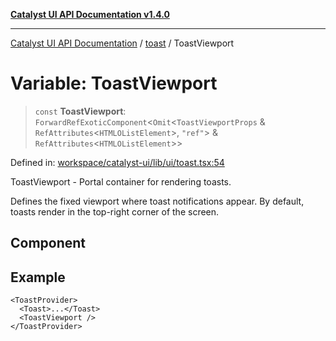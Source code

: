 [**Catalyst UI API Documentation v1.4.0**](../../README.md)

---

[Catalyst UI API Documentation](../../README.md) / [toast](../README.md) / ToastViewport

# Variable: ToastViewport

> `const` **ToastViewport**: `ForwardRefExoticComponent`\<`Omit`\<`ToastViewportProps` & `RefAttributes`\<`HTMLOListElement`\>, `"ref"`\> & `RefAttributes`\<`HTMLOListElement`\>\>

Defined in: [workspace/catalyst-ui/lib/ui/toast.tsx:54](https://github.com/TheBranchDriftCatalyst/catalyst-ui/blob/main/lib/ui/toast.tsx#L54)

ToastViewport - Portal container for rendering toasts.

Defines the fixed viewport where toast notifications appear.
By default, toasts render in the top-right corner of the screen.

## Component

## Example

```tsx
<ToastProvider>
  <Toast>...</Toast>
  <ToastViewport />
</ToastProvider>
```
